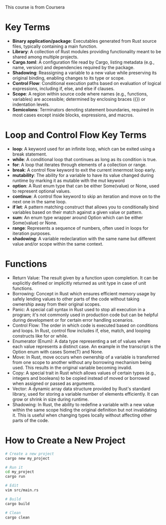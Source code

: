 This course is from Coursera

# Key Terms

* **Binary application/package**: Executables generated from Rust source
  files, typically containing a main function.
* **Library**: A collection of Rust modules providing functionality meant to
  be shared among multiple projects.
* **Cargo.toml**: A configuration file read by Cargo, listing metadata
  (e.g., name, version) and dependencies required by the package.
* **Shadowing**: Reassigning a variable to a new value while preserving its
  original binding, enabling changes to its type or scope.
* **Control Flow**: Conditional execution paths based on evaluation of
  logical expressions, including if, else, and else if clauses.
* **Scope**: A region within source code where names (e.g., functions,
  variables) are accessible; determined by enclosing braces ({}) or
  indentation levels.
* **Semicolons**: Terminators denoting statement boundaries, required in
  most cases except inside blocks, expressions, and macros.

# Loop and Control Flow Key Terms

* **loop**: A keyword used for an infinite loop, which can be exited using a
  break statement.
* **while**: A conditional loop that continues as long as its condition is
  true.
* **for**: A loop that iterates through elements of a collection or range.
* **break**: A control flow keyword to exit the current innermost loop
  early.
* **mutability**: The ability for a variable to have its value changed
  during runtime by marking it as mutable with the mut keyword
* **option**: A Rust enum type that can be either Some(value) or None, used
  to represent optional values.
* **continue**: A control flow keyword to skip an iteration and move on to
  the next one in the same loop.
* **if let**: A pattern matching construct that allows you to conditionally
  bind variables based on their match against a given value or pattern.
* **sum**: An enum type wrapper around Option<T> which can be either
  Some(value) or None.
* **range**: Represents a sequence of numbers, often used in loops for
  iteration purposes.
* **shadowing**: A variable redeclaration with the same name but different
  value and/or scope within the same context.

# Functions

* Return Value: The result given by a function upon completion. It can
  be explicitly defined or implicitly returned as unit type in case of
  unit functions.
* Borrowing: Concept in Rust which ensures efficient memory usage by
  safely lending values to other parts of the code without taking
  ownership away from their original scopes.
* Panic: A special call syntax in Rust used to stop all execution in a
  program; it's not commonly used in production code but can be helpful
  during development or for certain error handling scenarios.
* Control Flow: The order in which code is executed based on conditions
  and loops. In Rust, control flow includes if, else, match, and looping
  constructs like for or while.
* Enumerator (Enum): A data type representing a set of values where each
  value represents a distinct case. An example in the transcript is the
  Option<T> enum with cases Some(T) and None.
* Move: In Rust, move occurs when ownership of a variable is transferred
  from one scope to another without any borrowing mechanism being used.
  This results in the original variable becoming invalid.
* Copy: A special trait in Rust which allows values of certain types
  (e.g., integers and booleans) to be copied instead of moved or
  borrowed when assigned or passed as arguments.
* Vector: A dynamic array data structure provided by Rust's standard
  library, used for storing a variable number of elements efficiently.
  It can grow or shrink in size during runtime.
* Shadowing: In Rust, the ability to redefine a variable with a new
  value within the same scope hiding the original definition but not
  invalidating it. This is useful when changing types locally without
  affecting other parts of the code.

# How to Create a New Project

```bash
# Create a new project
cargo new my_project

# Run it
cd my_project
cargo run

# Edit
vim src/main.rs

# Build
cargo build

# Clean
cargo clean
```

